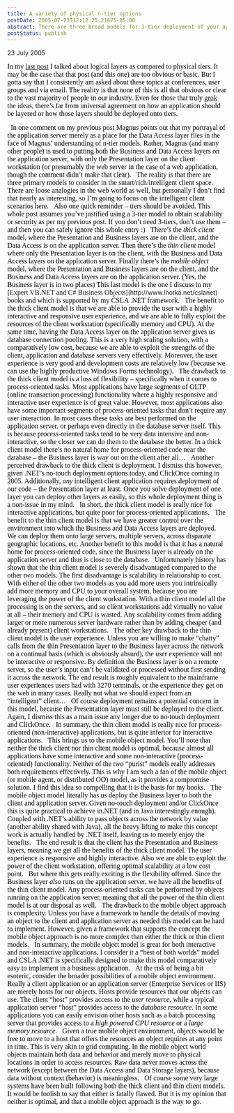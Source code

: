 ```yaml
---
title: A variety of physical n-tier options
postDate: 2005-07-23T12:12:25.21875-05:00
abstract: There are three broad models for 3-tier deployment of your application's layers - here's an overview
postStatus: publish
---
```

23 July 2005

<font face="Times New Roman" color="#000000" size="3">In my </font>[<font face="Times New Roman" size="3">last post</font>](http://www.lhotka.net/WeBlog/PermaLink.aspx?guid=efa88d0a-2388-4909-bee1-c9bddb6e9868)<font face="Times New Roman" color="#000000" size="3"> I talked about logical layers as compared to physical tiers. It may be the case that that post (and this one) are too obvious or basic. But I gotta say that I consistently am asked about these topics at conferences, user groups and via email. The reality is that none of this is all that obvious or clear to the vast majority of people in our industry. Even for those that truly </font>[<font face="Times New Roman" size="3">grok</font>](http://en.wikipedia.org/wiki/Grok)<font face="Times New Roman" color="#000000" size="3"> the ideas, there’s far from universal agreement on how an application should be layered or how those layers should be deployed onto tiers.</font>

<?xml:namespace prefix = o ns = "urn:schemas-microsoft-com:office:office" /><o:p><font face="Times New Roman" color="#000000" size="3">&nbsp;</font></o:p>

<font face="Times New Roman" color="#000000" size="3">In one comment on my previous post Magnus points out that my portrayal of the application server merely as a place for the Data Access layer flies in the face of Magnus’ understanding of n-tier models. Rather, Magnus (and many other people) is used to putting both the Business and Data Access layers on the application server, with only the Presentation layer on the client workstation (or presumably the web server in the case of a web application, though the comment didn’t make that clear).</font>

<o:p><font face="Times New Roman" color="#000000" size="3">&nbsp;</font></o:p>

<font face="Times New Roman" color="#000000" size="3">The reality is that there are three primary models to consider in the smart/rich/intelligent client space. There are loose analogies in the web world as well, but personally I don’t find that nearly as interesting, so I’m going to focus on the intelligent client scenarios here.</font>

<o:p><font face="Times New Roman" color="#000000" size="3">&nbsp;</font></o:p>

<font face="Times New Roman" color="#000000" size="3">Also one quick reminder – tiers should be avoided. This whole post assumes you’ve justified using a 3-tier model to obtain scalability or security as per my previous post. If you don’t need 3-tiers, don’t use them – and then you can safely ignore this whole entry :)</font>

<o:p><font face="Times New Roman" color="#000000" size="3">&nbsp;</font></o:p>

<font face="Times New Roman" color="#000000" size="3">There’s the <i style="mso-bidi-font-style: normal">thick client</i> model, where the Presentation and Business layers are on the client, and the Data Access is on the application server. Then there’s the <i style="mso-bidi-font-style: normal">thin client</i> model where only the Presentation layer is on the client, with the Business and Data Access layers on the application server. Finally there’s the <i style="mso-bidi-font-style: normal">mobile object</i> model, where the Presentation and Business layers are on the client, and the Business and Data Access layers are on the application server. (Yes, the Business layer is in two places) This last model is the one I discuss in my </font>[<font face="Times New Roman" size="3">Expert VB.NET and C# Business Objects</font>](http://www.lhotka.net/cslanet)<font face="Times New Roman" color="#000000" size="3"> books and which is supported by my CSLA .NET framework.</font>

<o:p><font face="Times New Roman" color="#000000" size="3">&nbsp;</font></o:p>

<font face="Times New Roman" color="#000000" size="3">The benefit to the thick client model is that we are able to provide the user with a highly interactive and responsive user experience, and we are able to fully exploit the resources of the client workstation (specifically memory and CPU). At the same time, having the Data Access layer on the application server gives us database connection pooling. This is a very high scaling solution, with a comparatively low cost, because we are able to exploit the strengths of the client, application and database servers very effectively. Moreover, the user experience is very good and development costs are relatively low (because we can use the highly productive Windows Forms technology).</font>

<o:p><font face="Times New Roman" color="#000000" size="3">&nbsp;</font></o:p>

<font face="Times New Roman" color="#000000" size="3">The drawback to the thick client model is a loss of flexibility – specifically when it comes to process-oriented tasks. Most applications have large segments of OLTP (online transaction processing) functionality where a highly responsive and interactive user experience is of great value. However, most applications also have some important segments of process-oriented tasks that don’t require any user interaction. In most cases these tasks are best performed on the application server, or perhaps even directly in the database server itself. This is because process-oriented tasks tend to be very data intensive and non-interactive, so the closer we can do them to the database the better. In a thick client model there’s no natural home for process-oriented code near the database – the Business layer is way out on the client after all…</font>

<o:p><font face="Times New Roman" color="#000000" size="3">&nbsp;</font></o:p>

<font face="Times New Roman" color="#000000" size="3">Another perceived drawback to the thick client is deployment. I dismiss this however, given .NET’s no-touch deployment options today, and ClickOnce coming in 2005. Additionally, <i style="mso-bidi-font-style: normal">any</i> intelligent client application requires deployment of our code – the Presentation layer at least. Once you solve deployment of one layer you can deploy other layers as easily, so this whole deployment thing is a non-issue in my mind.</font>

<o:p><font face="Times New Roman" color="#000000" size="3">&nbsp;</font></o:p>

<font face="Times New Roman" color="#000000" size="3">In short, the thick client model is really nice for interactive applications, but quite poor for process-oriented applications.</font>

<o:p><font face="Times New Roman" color="#000000" size="3">&nbsp;</font></o:p>

<font face="Times New Roman" color="#000000" size="3">The benefit to the thin client model is that we have greater control over the environment into which the Business and Data Access layers are deployed. We can deploy them onto large servers, multiple servers, across disparate geographic locations, etc. Another benefit to this model is that it has a natural home for process-oriented code, since the Business layer is already on the application server and thus is close to the database.</font>

<o:p><font face="Times New Roman" color="#000000" size="3">&nbsp;</font></o:p>

<font face="Times New Roman" color="#000000" size="3">Unfortunately history has shown that the thin client model is severely disadvantaged compared to the other two models. The first disadvantage is scalability in relationship to cost.<span style="mso-spacerun: yes">&nbsp; </span>With either of the other two models as you add more users you intrinsically add more memory and CPU to your overall system, because you are leveraging the power of the client workstation. With a thin client model all the processing is on the servers, and so client workstations add virtually no value at all – their memory and CPU is wasted. Any scalability comes from adding larger or more numerous server hardware rather than by adding cheaper (and already present) client workstations.</font>

<o:p><font face="Times New Roman" color="#000000" size="3">&nbsp;</font></o:p>

<font face="Times New Roman" color="#000000" size="3">The other key drawback to the thin client model is the user experience. Unless you are willing to make “chatty” calls from the thin Presentation layer to the Business layer across the network on a continual basis (which is obviously absurd), the user experience will not be interactive or responsive. By definition the Business layer is on a remote server, so the user’s input can’t be validated or processed without first sending it across the network. The end result is roughly equivalent to the mainframe user experiences users had with 3270 terminals, or the experience they get on the web in many cases. Really not what we should expect from an “intelligent” client…</font>

<o:p><font face="Times New Roman" color="#000000" size="3">&nbsp;</font></o:p>

<font face="Times New Roman" color="#000000" size="3">Of course deployment remains a potential concern in this model, because the Presentation layer must still be deployed to the client. Again, I dismiss this as a main issue any longer due to no-touch deployment and ClickOnce.</font>

<o:p><font face="Times New Roman" color="#000000" size="3">&nbsp;</font></o:p>

<font face="Times New Roman" color="#000000" size="3">In summary, the thin client model is really nice for process-oriented (non-interactive) applications, but is quite inferior for interactive applications.</font>

<o:p><font face="Times New Roman" color="#000000" size="3">&nbsp;</font></o:p>

<font face="Times New Roman" color="#000000" size="3">This brings us to the mobile object model. You’ll note that neither the thick client nor thin client model is optimal, because almost all applications have some interactive and some non-interactive (process-oriented) functionality. Neither of the two “purist” models really addresses both requirements effectively. This is why I am such a fan of the mobile object (or mobile agent, or distributed OO) model, as it provides a compromise solution. I find this idea so compelling that it is the basis for my books.</font>

<o:p><font face="Times New Roman" color="#000000" size="3">&nbsp;</font></o:p>

<font face="Times New Roman" color="#000000" size="3">The mobile object model literally has us deploy the Business layer to both the client and application server. Given no-touch deployment and/or ClickOnce this is quite practical to achieve in.NET (and in Java interestingly enough). Coupled with .NET’s ability to pass objects across the network by value (another ability shared with Java), all the heavy lifting to make this concept work is actually handled by .NET itself, leaving us to merely enjoy the benefits.</font>

<o:p><font face="Times New Roman" color="#000000" size="3">&nbsp;</font></o:p>

<font face="Times New Roman" color="#000000" size="3">The end result is that the client has the Presentation and Business layers, meaning we get all the benefits of the thick client model. The user experience is responsive and highly interactive. Also we are able to exploit the power of the client workstation, offering optimal scalability at a low cost point.</font>

<o:p><font face="Times New Roman" color="#000000" size="3">&nbsp;</font></o:p>

<font face="Times New Roman" color="#000000" size="3">But where this gets really exciting is the flexibility offered. Since the Business layer <i style="mso-bidi-font-style: normal">also</i> runs on the application server, we have all the benefits of the thin client model. Any process-oriented tasks can be performed by objects running on the application server, meaning that all the power of the thin client model is at our disposal as well.</font>

<o:p><font face="Times New Roman" color="#000000" size="3">&nbsp;</font></o:p>

<font face="Times New Roman" color="#000000" size="3">The drawback to the mobile object approach is complexity. Unless you have a framework to handle the details of moving an object to the client and application server as needed this model can be hard to implement. However, given a framework that supports the concept the mobile object approach is no more complex than either the thick or thin client models.</font>

<o:p><font face="Times New Roman" color="#000000" size="3">&nbsp;</font></o:p>

<font face="Times New Roman" color="#000000" size="3">In summary, the mobile object model is great for both interactive and non-interactive applications. I consider it a “best of both worlds” model and CSLA .NET is specifically designed to make this model comparatively easy to implement in a business application.</font>

<o:p><font face="Times New Roman" color="#000000" size="3">&nbsp;</font></o:p>

<font face="Times New Roman" color="#000000" size="3">At the risk of being a bit esoteric, consider the broader possibilities of a mobile object environment. Really a client application or an application server (Enterprise Services or IIS) are merely hosts for our objects. Hosts provide resources that our objects can use. The client “host” provides access to the <i style="mso-bidi-font-style: normal">user resource</i>, while a typical application server “host” provides access to the <i style="mso-bidi-font-style: normal">database resource</i>. In some applications you can easily envision other hosts such as a batch processing server that provides access to a <i style="mso-bidi-font-style: normal">high powered CPU resource</i> or a <i style="mso-bidi-font-style: normal">large memory resource</i>.</font>

<o:p><font face="Times New Roman" color="#000000" size="3">&nbsp;</font></o:p>

<font face="Times New Roman" color="#000000" size="3">Given a true mobile object environment, objects would be free to move to a host that offers the resources an object requires at any point in time. This is very akin to grid computing. In the mobile object world objects maintain both data and behavior and merely move to physical locations in order to access resources. Raw data never moves across the network (except between the Data Access and Data Storage layers), because data without context (behavior) is meaningless.</font>

<o:p><font face="Times New Roman" color="#000000" size="3">&nbsp;</font></o:p>

<font face="Times New Roman" color="#000000" size="3">Of course some very large systems have been built following both the thick client and thin client models. It would be foolish to say that either is fatally flawed. But it is my opinion that neither is optimal, and that a mobile object approach is the way to go.</font>
